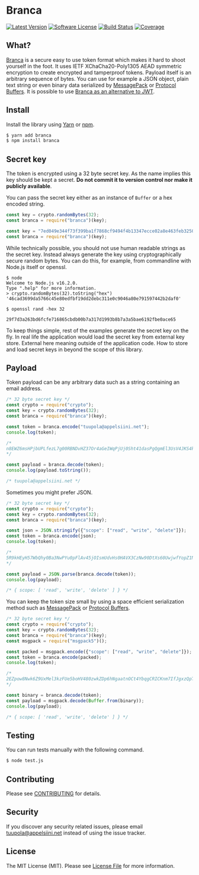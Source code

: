 #  Branca

[![Latest Version](https://img.shields.io/npm/v/branca.svg?style=flat-square)](https://www.npmjs.com/package/branca)
[![Software License](https://img.shields.io/badge/license-MIT-brightgreen.svg?style=flat-square)](LICENSE.md)
[![Build Status](https://img.shields.io/travis/tuupola/branca-js/master.svg?style=flat-square)](https://travis-ci.org/tuupola/branca-js)
[![Coverage](https://img.shields.io/codecov/c/github/tuupola/branca-js.svg?style=flat-square)](https://codecov.io/github/tuupola/branca-js)

## What?

[Branca](https://github.com/tuupola/branca-spec) is a secure easy to use token format which makes it hard to shoot yourself in the foot. It uses IETF XChaCha20-Poly1305 AEAD symmetric encryption to create encrypted and tamperproof tokens. Payload itself is an arbitrary sequence of bytes. You can use for example a JSON object, plain text string or even binary data serialized by [MessagePack](http://msgpack.org/) or [Protocol Buffers](https://developers.google.com/protocol-buffers/). It is possible to use [Branca as an alternative to JWT](https://appelsiini.net/2017/branca-alternative-to-jwt/).

## Install

Install the library using [Yarn](https://yarnpkg.com/en/) or [npm](https://www.npmjs.com/).

``` bash
$ yarn add branca
$ npm install branca
```

## Secret key

The token is encrypted using a 32 byte secret key. As the name implies this key should be kept a secret. **Do not commit it to version control nor make it publicly available**.

You can pass the secret key either as an instance of `Buffer` or a hex encoded string.

```javascript
const key = crypto.randomBytes(32);
const branca = require("branca")(key);
```

```javascript
const key = "7ed049e344f73f399ba1f7868cf9494f4b13347ecce02a8e463feb32507b73a5";
const branca = require("branca")(key);
```

While technically possible, you should not use human readable strings as the secret key. Instead always generate the key using cryptographically secure random bytes. You can do this, for example, from commandline with Node.js itself or openssl.

```
$ node
Welcome to Node.js v16.2.0.
Type ".help" for more information.
> crypto.randomBytes(32).toString("hex")
'46cad3699da5766c45e80edfbf19dd2debc311e0c9046a80e791597442b2daf0'
```

```
$ openssl rand -hex 32

29f7d3a263bd6fcfe716865cbdb00b7a317d1993b8b7a3a5bae6192fbe0ace65
```

To keep things simple, rest of the examples generate the secret key on the fly. In real life the application would load the secret key from external key store. External here meaning outside of the application code. How to store and load secret keys in beyond the scope of this library.

## Payload

Token payload can be any arbitrary data such as a string containing an email
address.

```javascript
/* 32 byte secret key */
const crypto = require("crypto");
const key = crypto.randomBytes(32);
const branca = require("branca")(key);

const token = branca.encode("tuupola@appelsiini.net");
console.log(token);

/*
n8EWZ6msHPjbUPLfezL7g00RBNDvHZ37Or4aGeIWqPjUj0Sht41dasPgQgmEl3UsV4JKS4kZtEiZ6V54JYtYJRhtH8
*/

const payload = branca.decode(token);
console.log(payload.toString());

/* tuupola@appelsiini.net */
```

Sometimes you might prefer JSON.

```javascript
/* 32 byte secret key */
const crypto = require("crypto");
const key = crypto.randomBytes(32);
const branca = require("branca")(key);

const json = JSON.stringify({"scope": ["read", "write", "delete"]});
const token = branca.encode(json);
console.log(token);

/*
5R9kHEyH57WbQhy0Ba3NwPYu0pFlAv45jOIsmUdvHs0HAVX3CzNw90DtXs60UwjwfYopZ1NvO11GkEQTjumMIZYuCcawnoztFsexGlHoFKGX
*/

const payload = JSON.parse(branca.decode(token));
console.log(payload);

/* { scope: [ 'read', 'write', 'delete' ] } */
```

You can keep the token size small by using a space efficient serialization method such as [MessagePack](http://msgpack.org/) or [Protocol Buffers](https://developers.google.com/protocol-buffers/).

```javascript
/* 32 byte secret key */
const crypto = require("crypto");
const key = crypto.randomBytes(32);
const branca = require("branca")(key);
const msgpack = require("msgpack5")();

const packed = msgpack.encode({"scope": ["read", "write", "delete"]});
const token = branca.encode(packed);
console.log(token);

/*
2EZpow8Nwk6Z9UxMel3kzFUe5boHV480zwkZDp6hNgaatnOCt4YbqgCRICKnm7IfJgxzQpT9eYdrTzyb
*/

const binary = branca.decode(token);
const payload = msgpack.decode(Buffer.from(binary));
console.log(payload);

/* { scope: [ 'read', 'write', 'delete' ] } */
```

## Testing

You can run tests manually with the following command.

``` bash
$ node test.js
```

## Contributing

Please see [CONTRIBUTING](CONTRIBUTING.md) for details.

## Security

If you discover any security related issues, please email tuupola@appelsiini.net instead of using the issue tracker.

## License

The MIT License (MIT). Please see [License File](LICENSE.md) for more information.
